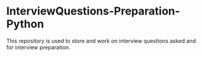 # InterviewQuestions-Preparation-Python
This repository is used to store and work on interview questions asked and for interview preparation.
